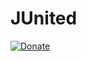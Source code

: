 # JUnited

[![Donate](https://img.shields.io/badge/Donate-PayPal-green.svg)](https://www.paypal.me/BlueJayL)
